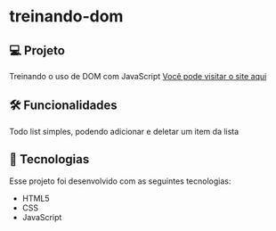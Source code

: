 # treinando-dom

## 💻 Projeto 
Treinando o uso de DOM com JavaScript
[Você pode visitar o site aqui](valentepg.github.io/treinando-dom/)

## 🛠️ Funcionalidades
Todo list simples, podendo adicionar e deletar um item da lista 

## 🚀 Tecnologias 
Esse projeto foi desenvolvido com as seguintes tecnologias:

- HTML5
- CSS 
- JavaScript
